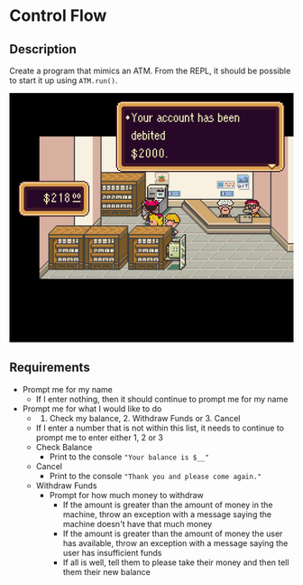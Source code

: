 # Control Flow

## Description

Create a program that mimics an ATM. From the REPL, it should be possible to start it up using `ATM.run()`.

![earthbound](earthbound.png)

## Requirements

* Prompt me for my name
  * If I enter nothing, then it should continue to prompt me for my name
* Prompt me for what I would like to do
  * 1. Check my balance, 2. Withdraw Funds or 3. Cancel
  * If I enter a number that is not within this list, it needs to continue to prompt me to enter either 1, 2 or 3
  * Check Balance
    * Print to the console `"Your balance is $__"`
  * Cancel
    * Print to the console `"Thank you and please come again."`
  * Withdraw Funds
    * Prompt for how much money to withdraw
      * If the amount is greater than the amount of money in the machine, throw an exception with a message saying the machine doesn't have that much money
      * If the amount is greater than the amount of money the user has available, throw an exception with a message saying the user has insufficient funds
      * If all is well, tell them to please take their money and then tell them their new balance
